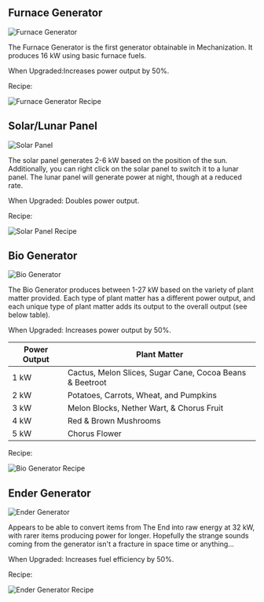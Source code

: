 ## Furnace Generator

![Furnace Generator](https://i.imgur.com/pq97uiI.png?1)

The Furnace Generator is the first generator obtainable in Mechanization. It produces 16 kW using basic furnace fuels.

When Upgraded:Increases power output by 50%.

Recipe: 

![Furnace Generator Recipe](https://i.imgur.com/UdwHftl.png?1)

## Solar/Lunar Panel

![Solar Panel](https://i.imgur.com/OZQNXCU.png?1)

The solar panel generates 2-6 kW based on the position of the sun. Additionally, you can right click on the solar panel to switch it to a lunar panel. The lunar panel will generate power at night, though at a reduced rate.

When Upgraded: Doubles power output.

Recipe: 

![Solar Panel Recipe](https://i.imgur.com/P8LBg9a.png?1)

## Bio Generator

![Bio Generator](https://i.imgur.com/jKNlKFA.png?1)

The Bio Generator produces between 1-27 kW based on the variety of plant matter provided. Each type of plant matter has a different power output, and each unique type of plant matter adds its output to the overall output (see below table).

When Upgraded: Increases power output by 50%.

| Power Output | Plant Matter |
|--------------|--------------|
| 1 kW | Cactus, Melon Slices, Sugar Cane, Cocoa Beans & Beetroot |
| 2 kW | Potatoes, Carrots, Wheat, and Pumpkins |
| 3 kW | Melon Blocks, Nether Wart, & Chorus Fruit |
| 4 kW | Red & Brown Mushrooms |
| 5 kW | Chorus Flower |

Recipe:

![Bio Generator Recipe](https://i.imgur.com/Y2CT9Xk.png?1)

## Ender Generator

![Ender Generator](https://i.imgur.com/vrobVdK.png?1)

Appears to be able to convert items from The End into raw energy at 32 kW, with rarer items producing power for longer. Hopefully the strange sounds coming from the generator isn't a fracture in space time or anything...

When Upgraded: Increases fuel efficiency by 50%.

Recipe:

![Ender Generator Recipe](https://i.imgur.com/k6A4qKf.png?1)